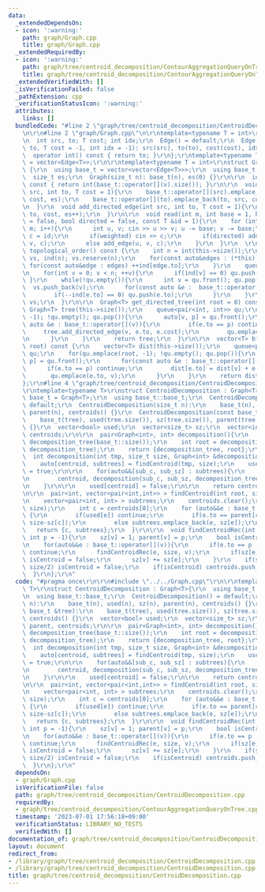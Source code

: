 ```yaml
---
data:
  _extendedDependsOn:
  - icon: ':warning:'
    path: graph/Graph.cpp
    title: graph/Graph.cpp
  _extendedRequiredBy:
  - icon: ':warning:'
    path: graph/tree/centroid_decomposition/ContourAggregationQueryOnTree.cpp
    title: graph/tree/centroid_decomposition/ContourAggregationQueryOnTree.cpp
  _extendedVerifiedWith: []
  _isVerificationFailed: false
  _pathExtension: cpp
  _verificationStatusIcon: ':warning:'
  attributes:
    links: []
  bundledCode: "#line 2 \"graph/tree/centroid_decomposition/CentroidDecomposition.cpp\"\
    \n\r\n#line 2 \"graph/Graph.cpp\"\n\r\ntemplate<typename T = int>\r\nstruct Edge{\r\
    \n  int src, to; T cost; int idx;\r\n  Edge() = default;\r\n  Edge(int src, int\
    \ to, T cost = -1, int idx = -1): src(src), to(to), cost(cost), idx(idx) {}\r\n\
    \  operator int() const { return to; }\r\n};\r\ntemplate<typename T> using Edges\
    \ = vector<Edge<T>>;\r\n\r\ntemplate<typename T = int>\r\nstruct Graph : vector<vector<Edge<T>>>\
    \ {\r\n  using base_t = vector<vector<Edge<T>>>;\r\n  using base_t::base_t;\r\n\
    \  size_t es;\r\n  Graph(size_t n): base_t(n), es(0) {}\r\n\r\n  int deg(int v)\
    \ const { return int(base_t::operator[](v).size()); }\r\n\r\n  void add_edge(int\
    \ src, int to, T cost = 1){\r\n    base_t::operator[](src).emplace_back(src, to,\
    \ cost, es);\r\n    base_t::operator[](to).emplace_back(to, src, cost, es++);\r\
    \n  }\r\n  void add_directed_edge(int src, int to, T cost = 1){\r\n    base_t::operator[](src).emplace_back(src,\
    \ to, cost, es++);\r\n  }\r\n\r\n  void read(int m, int base = 1, bool weighted\
    \ = false, bool directed = false, const T &id = 1){\r\n    for (int i = 0; i <\
    \ m; i++){\r\n      int u, v; cin >> u >> v; u -= base; v -= base;\r\n      T\
    \ c = id;\r\n      if(weighted) cin >> c;\r\n      if(directed) add_directed_edge(u,\
    \ v, c);\r\n      else add_edge(u, v, c);\r\n    }\r\n  }\r\n  \r\n  vector<int>\
    \ topological_order() const {\r\n    int n = int(this->size());\r\n    vector<int>\
    \ vs, ind(n); vs.reserve(n);\r\n    for(const auto&edges : (*this)){\r\n     \
    \ for(const auto&edge : edges) ++ind[edge.to];\r\n    }\r\n    queue<int> qu;\r\
    \n    for(int v = 0; v < n; ++v){\r\n      if(ind[v] == 0) qu.push(v);\r\n   \
    \ }\r\n    while(!qu.empty()){\r\n      int v = qu.front(); qu.pop();\r\n    \
    \  vs.push_back(v);\r\n      for(const auto &e :  base_t::operator[](v)){\r\n\
    \        if(--ind[e.to] == 0) qu.push(e.to);\r\n      }\r\n    }\r\n    return\
    \ vs;\r\n  }\r\n\r\n  Graph<T> get_directed_tree(int root = 0) const {\r\n   \
    \ Graph<T> tree(this->size());\r\n    queue<pair<int, int>> qu;\r\n    for(qu.emplace(root,\
    \ -1); !qu.empty(); qu.pop()){\r\n      auto[v, p] = qu.front();\r\n      for(const\
    \ auto &e : base_t::operator[](v)){\r\n        if(e.to == p) continue;\r\n   \
    \     tree.add_directed_edge(v, e.to, e.cost);\r\n        qu.emplace(e.to, v);\r\
    \n      }\r\n    }\r\n    return tree;\r\n  }\r\n\r\n  vector<T> bfs_dist(int\
    \ root) const {\r\n    vector<T> dist(this->size());\r\n    queue<pair<int, int>>\
    \ qu;\r\n    for(qu.emplace(root, -1); !qu.empty(); qu.pop()){\r\n      auto[v,\
    \ p] = qu.front();\r\n      for(const auto &e : base_t::operator[](v)){\r\n  \
    \      if(e.to == p) continue;\r\n        dist[e.to] = dist[v] + e.cost;\r\n \
    \       qu.emplace(e.to, v);\r\n      }\r\n    }\r\n    return dist;\r\n  }\r\n\
    };\r\n#line 4 \"graph/tree/centroid_decomposition/CentroidDecomposition.cpp\"\n\
    \r\ntemplate<typename T>\r\nstruct CentroidDecomposition : Graph<T>{\r\n  using\
    \ base_t = Graph<T>;\r\n  using base_t::base_t;\r\n  CentroidDecomposition() =\
    \ default;\r\n  CentroidDecomposition(size_t n):\r\n    base_t(n), used(n), sz(n),\
    \ parent(n), centroids() {}\r\n  CentroidDecomposition(const base_t &tree):\r\n\
    \    base_t(tree), used(tree.size()), sz(tree.size()), parent(tree.size()), centroids()\
    \ {}\r\n  vector<bool> used;\r\n  vector<size_t> sz;\r\n  vector<int> parent,\
    \ centroids;\r\n\r\n  pair<Graph<int>, int> decomposition(){\r\n    Graph<int>\
    \ decomposition_tree(base_t::size());\r\n    int root = decomposition(0, base_t::size(),\
    \ decomposition_tree);\r\n    return {decomposition_tree, root};\r\n  }\r\n\r\n\
    \  int decomposition(int tmp, size_t size, Graph<int> &decomposition_tree){\r\n\
    \    auto[centroid, subtrees] = findCentroid(tmp, size);\r\n    used[centroid]\
    \ = true;\r\n\r\n    for(auto&&[sub_c, sub_sz] : subtrees){\r\n      decomposition_tree.add_directed_edge(\r\
    \n        centroid, decomposition(sub_c, sub_sz, decomposition_tree), sub_sz);\r\
    \n    }\r\n\r\n    used[centroid] = false;\r\n\r\n    return centroid;\r\n  }\r\
    \n\r\n  pair<int, vector<pair<int,int>> > findCentroid(int root, size_t size){\r\
    \n    vector<pair<int, int> > subtrees;\r\n    centroids.clear();\r\n    findCentroidRec(root,\
    \ size);\r\n    int c = centroids[0];\r\n    for (auto&&e : base_t::operator[](c))\
    \ {\r\n        if(used[e]) continue;\r\n        if(e.to == parent[c]) subtrees.emplace_back(e,\
    \ size-sz[c]);\r\n        else subtrees.emplace_back(e, sz[e]);\r\n    }\r\n \
    \   return {c, subtrees};\r\n  }\r\n\r\n  void findCentroidRec(int v, size_t size,\
    \ int p = -1){\r\n    sz[v] = 1; parent[v] = p;\r\n    bool isCentroid = true;\r\
    \n    for(auto&&e : base_t::operator[](v)){\r\n      if(e.to == p || used[e])\
    \ continue;\r\n      findCentroidRec(e, size, v);\r\n      if(sz[e] > size/2)\
    \ isCentroid = false;\r\n      sz[v] += sz[e];\r\n    }\r\n    if(size-sz[v] >\
    \ size/2) isCentroid = false;\r\n    if(isCentroid) centroids.push_back(v);\r\n\
    \  }\r\n};\r\n"
  code: "#pragma once\r\n\r\n#include \"../../Graph.cpp\"\r\n\r\ntemplate<typename\
    \ T>\r\nstruct CentroidDecomposition : Graph<T>{\r\n  using base_t = Graph<T>;\r\
    \n  using base_t::base_t;\r\n  CentroidDecomposition() = default;\r\n  CentroidDecomposition(size_t\
    \ n):\r\n    base_t(n), used(n), sz(n), parent(n), centroids() {}\r\n  CentroidDecomposition(const\
    \ base_t &tree):\r\n    base_t(tree), used(tree.size()), sz(tree.size()), parent(tree.size()),\
    \ centroids() {}\r\n  vector<bool> used;\r\n  vector<size_t> sz;\r\n  vector<int>\
    \ parent, centroids;\r\n\r\n  pair<Graph<int>, int> decomposition(){\r\n    Graph<int>\
    \ decomposition_tree(base_t::size());\r\n    int root = decomposition(0, base_t::size(),\
    \ decomposition_tree);\r\n    return {decomposition_tree, root};\r\n  }\r\n\r\n\
    \  int decomposition(int tmp, size_t size, Graph<int> &decomposition_tree){\r\n\
    \    auto[centroid, subtrees] = findCentroid(tmp, size);\r\n    used[centroid]\
    \ = true;\r\n\r\n    for(auto&&[sub_c, sub_sz] : subtrees){\r\n      decomposition_tree.add_directed_edge(\r\
    \n        centroid, decomposition(sub_c, sub_sz, decomposition_tree), sub_sz);\r\
    \n    }\r\n\r\n    used[centroid] = false;\r\n\r\n    return centroid;\r\n  }\r\
    \n\r\n  pair<int, vector<pair<int,int>> > findCentroid(int root, size_t size){\r\
    \n    vector<pair<int, int> > subtrees;\r\n    centroids.clear();\r\n    findCentroidRec(root,\
    \ size);\r\n    int c = centroids[0];\r\n    for (auto&&e : base_t::operator[](c))\
    \ {\r\n        if(used[e]) continue;\r\n        if(e.to == parent[c]) subtrees.emplace_back(e,\
    \ size-sz[c]);\r\n        else subtrees.emplace_back(e, sz[e]);\r\n    }\r\n \
    \   return {c, subtrees};\r\n  }\r\n\r\n  void findCentroidRec(int v, size_t size,\
    \ int p = -1){\r\n    sz[v] = 1; parent[v] = p;\r\n    bool isCentroid = true;\r\
    \n    for(auto&&e : base_t::operator[](v)){\r\n      if(e.to == p || used[e])\
    \ continue;\r\n      findCentroidRec(e, size, v);\r\n      if(sz[e] > size/2)\
    \ isCentroid = false;\r\n      sz[v] += sz[e];\r\n    }\r\n    if(size-sz[v] >\
    \ size/2) isCentroid = false;\r\n    if(isCentroid) centroids.push_back(v);\r\n\
    \  }\r\n};\r\n"
  dependsOn:
  - graph/Graph.cpp
  isVerificationFile: false
  path: graph/tree/centroid_decomposition/CentroidDecomposition.cpp
  requiredBy:
  - graph/tree/centroid_decomposition/ContourAggregationQueryOnTree.cpp
  timestamp: '2023-07-01 17:56:18+09:00'
  verificationStatus: LIBRARY_NO_TESTS
  verifiedWith: []
documentation_of: graph/tree/centroid_decomposition/CentroidDecomposition.cpp
layout: document
redirect_from:
- /library/graph/tree/centroid_decomposition/CentroidDecomposition.cpp
- /library/graph/tree/centroid_decomposition/CentroidDecomposition.cpp.html
title: graph/tree/centroid_decomposition/CentroidDecomposition.cpp
---
```

